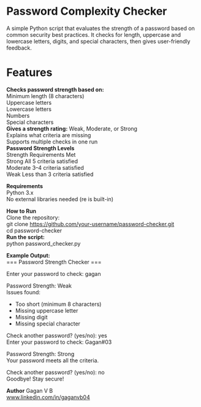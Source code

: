 # Password Complexity Checker<br>
A simple Python script that evaluates the strength of a password based on common security best practices. It checks for length, uppercase and lowercase letters, digits, and special characters, then gives user-friendly feedback.

# Features<br>
**Checks password strength based on:**<br>
Minimum length (8 characters)<br>
Uppercase letters<br>
Lowercase letters<br>
Numbers<br>
Special characters<br>
**Gives a strength rating:** Weak, Moderate, or Strong<br>
Explains what criteria are missing<br>
Supports multiple checks in one run<br>
**Password Strength Levels**<br>
Strength	Requirements Met<br>
Strong 	All 5 criteria satisfied<br>
Moderate 	3–4 criteria satisfied<br>
Weak 	Less than 3 criteria satisfied<br>

**Requirements**<br>
Python 3.x<br>
No external libraries needed (re is built-in)

**How to Run**<br>
Clone the repository:<br>
git clone https://github.com/your-username/password-checker.git<br>
cd password-checker<br>
**Run the script:**<br>
python password_checker.py

**Example Output:**<br>
=== Password Strength Checker ===

Enter your password to check: gagan

Password Strength: Weak <br>
Issues found:<br>
 - Too short (minimum 8 characters)<br>
 - Missing uppercase letter<br>
 - Missing digit<br>
 - Missing special character

Check another password? (yes/no): yes<br>
Enter your password to check: Gagan#03

Password Strength: Strong <br>
Your password meets all the criteria.

Check another password? (yes/no): no<br>
Goodbye! Stay secure!

**Author**
Gagan V B<br>
www.linkedin.com/in/gaganvb04
